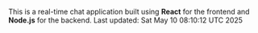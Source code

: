 This is a real-time chat application built using **React** for the frontend and **Node.js** for the backend.
Last updated: Sat May 10 08:10:12 UTC 2025
